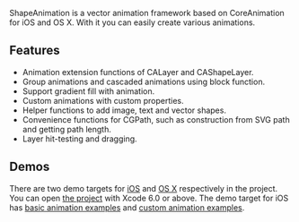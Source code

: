 ShapeAnimation is a vector animation framework based on CoreAnimation for iOS and OS X.
With it you can easily create various animations.

## Features

 - Animation extension functions of CALayer and CAShapeLayer.
 - Group animations and cascaded animations using block function.
 - Support gradient fill with animation.
 - Custom animations with custom properties.
 - Helper functions to add image, text and vector shapes.
 - Convenience functions for CGPath, such as construction from SVG path and getting path length.
 - Layer hit-testing and dragging.

## Demos

There are two demo targets for [iOS][iOSDemo] and [OS X][OSXDemo] respectively
in the project. You can open [the project][xcodeproj] with Xcode 6.0 or above.
The demo target for iOS has [basic animation examples][MasterVC] and [custom animation examples][EllipseVC].

[iOSDemo]: ../../ShapeAnimation_iOSDemo
[OSXDemo]: ../../ShapeAnimation_OSXDemo
[MasterVC]: ../../ShapeAnimation_iOSDemo/MasterViewController.m
[EllipseVC]: ../../ShapeAnimation_iOSDemo/EllipseViewController.m
[xcodeproj]: ../../ShapeAnimation.xcodeproj
